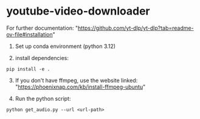 # youtube-video-downloader

For further documentation: "https://github.com/yt-dlp/yt-dlp?tab=readme-ov-file#installation"

1. Set up conda environment (python 3.12)

2. install dependencies:
```console
pip install -e . 
```

3. If you don't have ffmpeg, use the website linked: "https://phoenixnap.com/kb/install-ffmpeg-ubuntu" 

4. Run the python script:
```console
python get_audio.py --url <url-path>
```